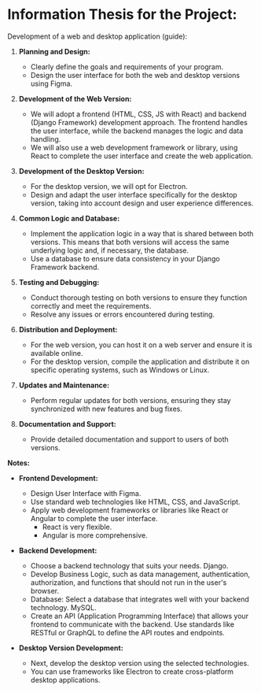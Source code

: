# Information Thesis for the Project:
Development of a web and desktop application (guide):
1. **Planning and Design:**
   - Clearly define the goals and requirements of your program.
   - Design the user interface for both the web and desktop versions using Figma.

2. **Development of the Web Version:**
   - We will adopt a frontend (HTML, CSS, JS with React) and backend (Django Framework) development approach. The frontend handles the user interface, while the backend manages the logic and data handling.
   - We will also use a web development framework or library, using React to complete the user interface and create the web application.

3. **Development of the Desktop Version:**
   - For the desktop version, we will opt for Electron.
   - Design and adapt the user interface specifically for the desktop version, taking into account design and user experience differences.

4. **Common Logic and Database:**
   - Implement the application logic in a way that is shared between both versions. This means that both versions will access the same underlying logic and, if necessary, the database.
   - Use a database to ensure data consistency in your Django Framework backend.

5. **Testing and Debugging:**
   - Conduct thorough testing on both versions to ensure they function correctly and meet the requirements.
   - Resolve any issues or errors encountered during testing.

6. **Distribution and Deployment:**
   - For the web version, you can host it on a web server and ensure it is available online.
   - For the desktop version, compile the application and distribute it on specific operating systems, such as Windows or Linux.

7. **Updates and Maintenance:**
   - Perform regular updates for both versions, ensuring they stay synchronized with new features and bug fixes.

8. **Documentation and Support:**
   - Provide detailed documentation and support to users of both versions.

**Notes:**

- **Frontend Development:**
  - Design User Interface with Figma.
  - Use standard web technologies like HTML, CSS, and JavaScript.
  - Apply web development frameworks or libraries like React or Angular to complete the user interface.
    - React is very flexible.
    - Angular is more comprehensive.

- **Backend Development:**
  - Choose a backend technology that suits your needs. Django.
  - Develop Business Logic, such as data management, authentication, authorization, and functions that should not run in the user's browser.
  - Database: Select a database that integrates well with your backend technology. MySQL.
  - Create an API (Application Programming Interface) that allows your frontend to communicate with the backend. Use standards like RESTful or GraphQL to define the API routes and endpoints.

- **Desktop Version Development:**
  - Next, develop the desktop version using the selected technologies.
  - You can use frameworks like Electron to create cross-platform desktop applications.
